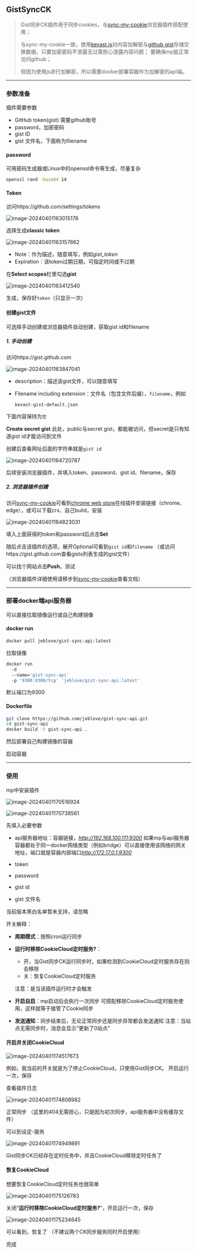 ## GistSyncCK

> Gist同步CK插件用于同步cookies，与[sync-my-cookie](https://github.com/Andiedie/sync-my-cookie)浏览器插件搭配使用；
>
> 与sync-my-cookie一致，使用[kevast.js](https://github.com/kevast/kevast.js)对内容加解密与[github gist](https://gist.github.com/)存储交换数据，只要加密密码不泄露无过需担心泄露内容问题；
> 要确保mp能正常访问github；
>
> 但因为使用js进行加解密，所以需要docker部署容器作为加解密的api端。

---

### 参数准备

插件需要参数

- GitHub token(gist)
  需要github账号
- password，加密密码
- gist ID
- gist 文件名，下面称为filename

#### password

可用密码生成器或Linux中的openssl命令等生成，尽量复杂

```bash
openssl rand -base64 14
```



#### Token

访问https://github.com/settings/tokens

![image-20240401163015176](GistSyncCK.assets/image-20240401163015176.png)

选择生成**classic token**

![image-20240401163157862](GistSyncCK.assets/image-20240401163157862.png)

- Note：作为描述，随意填写，例如*gist_token*
- Expiration：该token过期日期，可指定时间或不过期

在**Select scopes**栏里勾选**gist**

![image-20240401163412540](GistSyncCK.assets/image-20240401163412540.png)

生成，保存好`token`（只显示一次）



#### 创建gist文件

可选择手动创建或浏览器插件自动创建，获取gist id和filename

##### 1. 手动创建

访问https://gist.github.com

![image-20240401163847041](GistSyncCK.assets/image-20240401163847041.png)

- description：描述该gist文件，可以随意填写

- Filename including extension：文件名（包含文件后缀），`filename`，例如

  ```
  kevast-gist-default.json
  ```

下面内容保持为`空`

**Create secret gist**
此处，public与secret gist，都能被访问，但secret是只有知道gist id才能访问到文件

创建后查看网址后面的字符串就是`gist id`

![image-20240401164720787](GistSyncCK.assets/image-20240401164720787.png)

后续安装浏览器插件，并填入token、password、gist id、filename，保存



##### 2. 浏览器插件创建

访问[sync-my-cookie](https://github.com/Andiedie/sync-my-cookie)可看到[chrome web store](https://chrome.google.com/webstore/detail/syncmycookie/laapobniolmbhnkldepjnebendehhmmf)在线插件安装链接（chrome、edge），或可以下载crx、自己build，安装

![image-20240401164823031](GistSyncCK.assets/image-20240401164823031.png)

填入上面获得的token和password后点击**Set**

随后点击该插件的选项，展开Optional可看到`gist id`和`filename`
（或访问https://gist.github.com查看gists列表生成的gist文件）

可以找个网站点击**Push**，测试

（浏览器插件详细使用请移步到[sync-my-cookie](https://github.com/Andiedie/sync-my-cookie)查看文档）

---

### 部署docker端api服务器

可以直接拉取镜像运行或自己构建镜像

#### docker run

```bash
docker pull jeblove/gist-sync-api:latest
```

拉取镜像

```bash
docker run
  -d
  --name='gist-sync-api'
  -p '9300:9300/tcp' 'jeblove/gist-sync-api:latest'
```

默认端口为9300



#### Dockerfile

```bash
git clone https://github.com/jeblove/gist-sync-api.git
cd gist-sync-api
docker build -t gist-sync-api .
```

然后部署自己构建镜像的容器



启动容器

---

### 使用

mp中安装插件

![image-20240401170516924](GistSyncCK.assets/image-20240401170516924.png)

![image-20240401170738561](GistSyncCK.assets/image-20240401170738561.png)

先填入必要参数

- api服务器地址：容器链接，*http://192.168.100.111:9300*
  如果mp与api服务器容器都处于同一docker网络类型（例如bridge）可以直接使用该网络的网关地址，端口就是容器内部端口*http://172.17.0.1:9300*

- token
- password
- gist id
- gist 文件名

当前版本黑白名单暂未支持，请忽略

开关解释：

- **周期模式**：按照cron运行同步

- **运行时移除CookieCloud定时服务?**：

  - 开，当Gist同步CK运行同步时，如果检测到CookieCloud定时服务存在则会移除
  - 关：恢复CookieCloud定时服务

  注意：是当该插件运行时才会触发

- **开启自启**：mp启动后会执行一次同步
  可搭配移除CookieCloud定时服务使用，这样就等于接管了Cookie同步

- **发送通知**：同步结束后，无论正常同步还是同步异常都会发送通知
  注意：当站点无需同步时，消息会显示“更新了0站点”



#### 开启并关闭CookieCloud

![image-20240401174517673](GistSyncCK.assets/image-20240401174517673.png)

例如，我当前的开关就是为了停止CookieCloud，只使用Gist同步CK。
开启运行一次，保存

查看插件日志

![image-20240401174808982](GistSyncCK.assets/image-20240401174808982.png)

正常同步
（这里的404无需担心，只是因为初次同步，api服务器中没有缓存文件）



可以到设定-服务

![image-20240401174949891](GistSyncCK.assets/image-20240401174949891.png)

Gist同步CK已经存在定时任务中，并且CookieCloud移除定时任务了



#### 恢复CookieCloud

想要恢复CookieCloud定时任务也很简单

![image-20240401175126783](GistSyncCK.assets/image-20240401175126783.png)

关闭“**运行时移除CookieCloud定时服务?**”，开启运行一次，保存

![image-20240401175234645](GistSyncCK.assets/image-20240401175234645.png)

可以看到，恢复了
（不建议两个CK同步服务同时开启使用）



完成